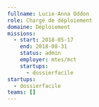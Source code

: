 ```yaml
---
fullname: Lucie-Anna Oddon
role: Chargé de déploiement
domaine: Déploiement
missions:
  - start: 2018-05-17
    end: 2018-08-31
    status: admin
    employer: mtes/mct
    startups:
      - dossierfacile
startups:
  - dossierfacile
teams: []
---
```

